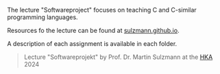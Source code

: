 The lecture "Softwareproject" focuses on teaching C and C-similar programming languages. 

Resources fo the lecture can be found at [sulzmann.github.io](https://sulzmann.github.io/SoftwareProjekt/semSoSe24.html).

A description of each assignment is available in each folder.

> Lecture "Softwareprojekt" by Prof. Dr. Martin Sulzmann at the [HKA](https://h-ka.de/) 2024

